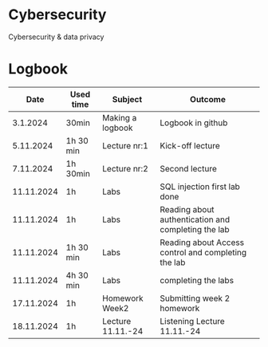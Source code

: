 # Cybersecurity
Cybersecurity &amp; data privacy

# Logbook
| Date  | Used time | Subject  | Outcome |
| ------------- | ------------- |----------------|--------------|
|3.1.2024|30min|Making a logbook|Logbook in github|
|5.11.2024|1h 30 min| Lecture nr:1|Kick-off lecture|
|7.11.2024|1h 30min| Lecture nr:2|Second lecture|
|11.11.2024|1h|Labs|SQL injection first lab done|
|11.11.2024|1h|Labs|Reading about authentication and completing the lab|
|11.11.2024|1h 30 min|Labs|Reading about Access control and completing the lab|
|11.11.2024|4h 30 min|Labs|completing the labs|
|17.11.2024|1h|Homework Week2|Submitting week 2 homework|
|18.11.2024|1h|Lecture 11.11.-24|Listening Lecture 11.11.-24|
